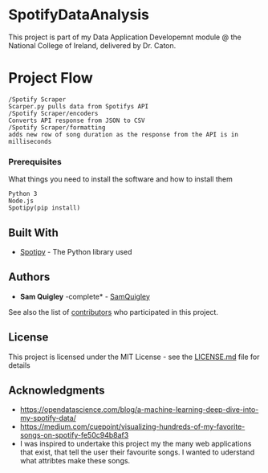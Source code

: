 # SpotifyDataAnalysis

This project is part of my Data Application Developemnt module @ the National College of Ireland, delivered by Dr. Caton. 

# Project Flow
```
/Spotify Scraper
Scarper.py pulls data from Spotifys API
/Spotify Scraper/encoders
Converts API response from JSON to CSV
/Spotify Scraper/formatting
adds new row of song duration as the response from the API is in milliseconds 
```

### Prerequisites

What things you need to install the software and how to install them

```
Python 3
Node.js
Spotipy(pip install)
```


## Built With

* [Spotipy](http://spotipy.readthedocs.io/en/latest/) - The Python library used


## Authors

* **Sam Quigley** -complete* - [SamQuigley](https://github.com/SamQuigley)

See also the list of [contributors](https://github.com/SamQuigley/contributors) who participated in this project.

## License

This project is licensed under the MIT License - see the [LICENSE.md](LICENSE.md) file for details

## Acknowledgments

* https://opendatascience.com/blog/a-machine-learning-deep-dive-into-my-spotify-data/
* https://medium.com/cuepoint/visualizing-hundreds-of-my-favorite-songs-on-spotify-fe50c94b8af3
* I was inspired to undertake this project my the many web applications that exist, that tell the user their favourite songs. I wanted to uderstand what attribtes make these songs.
